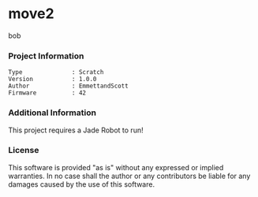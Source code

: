 move2
================

bob

### Project Information
```
Type              : Scratch
Version           : 1.0.0
Author            : EmmettandScott
Firmware          : 42
```

### Additional Information
This project requires a Jade Robot to run!

### License
This software is provided "as is" without any expressed or implied warranties.  In no case shall the author or any contributors be liable for any damages caused by the use of this software.

